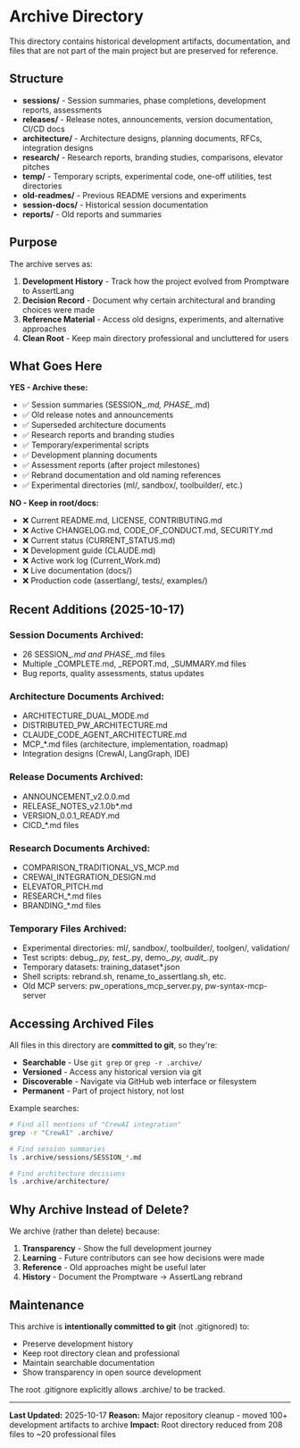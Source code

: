 # Archive Directory

This directory contains historical development artifacts, documentation, and files that are not part of the main project but are preserved for reference.

## Structure

- **sessions/** - Session summaries, phase completions, development reports, assessments
- **releases/** - Release notes, announcements, version documentation, CI/CD docs
- **architecture/** - Architecture designs, planning documents, RFCs, integration designs
- **research/** - Research reports, branding studies, comparisons, elevator pitches
- **temp/** - Temporary scripts, experimental code, one-off utilities, test directories
- **old-readmes/** - Previous README versions and experiments
- **session-docs/** - Historical session documentation
- **reports/** - Old reports and summaries

## Purpose

The archive serves as:
1. **Development History** - Track how the project evolved from Promptware to AssertLang
2. **Decision Record** - Document why certain architectural and branding choices were made
3. **Reference Material** - Access old designs, experiments, and alternative approaches
4. **Clean Root** - Keep main directory professional and uncluttered for users

## What Goes Here

**YES - Archive these:**
- ✅ Session summaries (SESSION_*.md, PHASE_*.md)
- ✅ Old release notes and announcements
- ✅ Superseded architecture documents
- ✅ Research reports and branding studies
- ✅ Temporary/experimental scripts
- ✅ Development planning documents
- ✅ Assessment reports (after project milestones)
- ✅ Rebrand documentation and old naming references
- ✅ Experimental directories (ml/, sandbox/, toolbuilder/, etc.)

**NO - Keep in root/docs:**
- ❌ Current README.md, LICENSE, CONTRIBUTING.md
- ❌ Active CHANGELOG.md, CODE_OF_CONDUCT.md, SECURITY.md
- ❌ Current status (CURRENT_STATUS.md)
- ❌ Development guide (CLAUDE.md)
- ❌ Active work log (Current_Work.md)
- ❌ Live documentation (docs/)
- ❌ Production code (assertlang/, tests/, examples/)

## Recent Additions (2025-10-17)

### Session Documents Archived:
- 26 SESSION_*.md and PHASE_*.md files
- Multiple _COMPLETE.md, _REPORT.md, _SUMMARY.md files
- Bug reports, quality assessments, status updates

### Architecture Documents Archived:
- ARCHITECTURE_DUAL_MODE.md
- DISTRIBUTED_PW_ARCHITECTURE.md
- CLAUDE_CODE_AGENT_ARCHITECTURE.md
- MCP_*.md files (architecture, implementation, roadmap)
- Integration designs (CrewAI, LangGraph, IDE)

### Release Documents Archived:
- ANNOUNCEMENT_v2.0.0.md
- RELEASE_NOTES_v2.1.0b*.md
- VERSION_0.0.1_READY.md
- CICD_*.md files

### Research Documents Archived:
- COMPARISON_TRADITIONAL_VS_MCP.md
- CREWAI_INTEGRATION_DESIGN.md
- ELEVATOR_PITCH.md
- RESEARCH_*.md files
- BRANDING_*.md files

### Temporary Files Archived:
- Experimental directories: ml/, sandbox/, toolbuilder/, toolgen/, validation/
- Test scripts: debug_*.py, test_*.py, demo_*.py, audit_*.py
- Temporary datasets: training_dataset*.json
- Shell scripts: rebrand.sh, rename_to_assertlang.sh, etc.
- Old MCP servers: pw_operations_mcp_server.py, pw-syntax-mcp-server

## Accessing Archived Files

All files in this directory are **committed to git**, so they're:
- **Searchable** - Use `git grep` or `grep -r .archive/`
- **Versioned** - Access any historical version via git
- **Discoverable** - Navigate via GitHub web interface or filesystem
- **Permanent** - Part of project history, not lost

Example searches:
```bash
# Find all mentions of "CrewAI integration"
grep -r "CrewAI" .archive/

# Find session summaries
ls .archive/sessions/SESSION_*.md

# Find architecture decisions
ls .archive/architecture/
```

## Why Archive Instead of Delete?

We archive (rather than delete) because:
1. **Transparency** - Show the full development journey
2. **Learning** - Future contributors can see how decisions were made
3. **Reference** - Old approaches might be useful later
4. **History** - Document the Promptware → AssertLang rebrand

## Maintenance

This archive is **intentionally committed to git** (not .gitignored) to:
- Preserve development history
- Keep root directory clean and professional
- Maintain searchable documentation
- Show transparency in open source development

The root .gitignore explicitly allows .archive/ to be tracked.

---

**Last Updated:** 2025-10-17
**Reason:** Major repository cleanup - moved 100+ development artifacts to archive
**Impact:** Root directory reduced from 208 files to ~20 professional files
